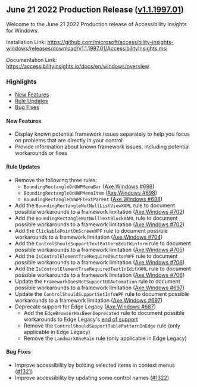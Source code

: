 ## June 21 2022 Production Release ([v1.1.1997.01](https://github.com/Microsoft/accessibility-insights-windows/releases/tag/v1.1.1997.01))

Welcome to the June 21 2022 Production release of Accessibility Insights for Windows.

Installation Link: https://github.com/microsoft/accessibility-insights-windows/releases/download/v1.1.1997.01/AccessibilityInsights.msi

Documentation Link: https://accessibilityinsights.io/docs/en/windows/overview

### Highlights

- [New Features](#new-features)
- [Rule Updates](#rule-updates)
- [Bug Fixes](#bug-fixes)

#### New Features
- Display known potential framework issues separately to help you focus on problems that are directly in your control
- Provide information about known framework issues, including potential workarounds or fixes

#### Rule Updates
- Remove the following three rules:
  - `BoundingRectangleOnUWPMenuBar` ([Axe.Windows #698](https://github.com/microsoft/axe-windows/pull/698))
  - `BoundingRectangleOnUWPMenuItem` ([Axe.Windows #698](https://github.com/microsoft/axe-windows/pull/698))
  - `BoundingRectangleOnWPFTextParent` ([Axe.Windows #698](https://github.com/microsoft/axe-windows/pull/698))
- Add the `BoundingRectangleNotNullListViewXAML` rule to document possible workarounds to a framework limitation ([Axe.Windows #702](https://github.com/microsoft/axe-windows/pull/702))
- Add the `BoundingRectangleNotNullTextBlockXAML` rule to document possible workarounds to a framework limitation ([Axe.Windows #702](https://github.com/microsoft/axe-windows/pull/702))
- Add the `ClickablePointOnScreenWPF` rule to document possible workarounds to a framework limitation ([Axe.Windows #704](https://github.com/microsoft/axe-windows/pull/704))
- Add the `ControlShouldSupportTextPatternEditWinform` rule to document possible workarounds to a framework limitation ([Axe.Windows #705](https://github.com/microsoft/axe-windows/pull/705))
- Add the `IsControlElementTrueRequiredButtonWPF` rule to document possible workarounds to a framework limitation ([Axe.Windows #706](https://github.com/microsoft/axe-windows/pull/706))
- Add the `IsControlElementTrueRequiredTextInEditXAML` rule to document possible workarounds to a framework limitation ([Axe.Windows #706](https://github.com/microsoft/axe-windows/pull/706))
- Update the `FrameworkDoesNotSupportUIAutomation` rule to document possible workarounds to a framework limitation ([Axe.Windows #697](https://github.com/microsoft/axe-windows/pull/697))
- Update the `ControlShouldSupportSetInfoWPF` rule to document possible workarounds to a framework limitation ([Axe.Windows #697](https://github.com/microsoft/axe-windows/pull/697))
- Deprecate support for Edge Legacy ([Axe.Windows #687](https://github.com/microsoft/axe-windows/pull/687))
  - Add the `EdgeBrowserHasBeenDeprecated` rule to document possible workarounds to Edge Legacy's [end of support](https://docs.microsoft.com/en-us/lifecycle/announcements/edge-legacy-eos-details)
  - Remove the `ControlShouldSupportTablePatternInEdge` rule (only applicable in Edge Legacy)
  - Remove the `LandmarkOneMain` rule (only applicable in Edge Legacy)

#### Bug Fixes

- Improve accessibility by bolding selected items in context menus ([#1321](https://github.com/microsoft/accessibility-insights-windows/pull/1321))
- Improve accessibility by updating some control names ([#1322](https://github.com/microsoft/accessibility-insights-windows/issues/1322))
